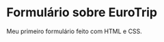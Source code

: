 <h1 align-text = center>Formulário sobre EuroTrip</h1>
<p align-text = center>Meu primeiro formulário feito com HTML e CSS.</p>

